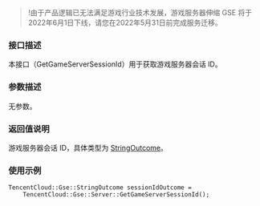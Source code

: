 >!由于产品逻辑已无法满足游戏行业技术发展，游戏服务器伸缩 GSE 将于2022年6月1日下线，请您在2022年5月31日前完成服务迁移。


### 接口描述
本接口（GetGameServerSessionId）用于获取游戏服务器会话 ID。		

### 参数描述
无参数。



### 返回值说明
游戏服务器会话 ID，具体类型为 [StringOutcome](https://cloud.tencent.com/document/product/1165/42020#jtlx)。

### 使用示例
```
TencentCloud::Gse::StringOutcome sessionIdOutcome = 
	TencentCloud::Gse::Server::GetGameServerSessionId();
```



